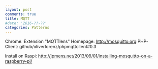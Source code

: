 ```yaml
---
layout: post
comments: true
title: MQTT
#date: '2016-??-??'
categories: Patterns
---
```


Chrome: Extension "MQTTlens"
Homepage: http://mosquitto.org
PHP-Client: github/oliverlorenz/phpmqttclient#0.3

Install on Raspi: http://jpmens.net/2013/09/01/installing-mosquitto-on-a-raspberry-pi/
